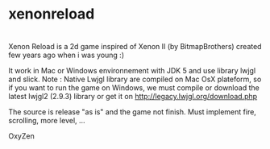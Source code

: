 #
# xenonreload
#

Xenon Reload is a 2d game inspired of Xenon II (by BitmapBrothers) created few years ago when i was young :)

It work in Mac or Windows environnement with JDK 5 and use library lwjgl and slick.
Note : Native Lwjgl library are compiled on Mac OsX plateform, so if you want to run the game on Windows, we must compile or download the latest lwjgl2 (2.9.3) library or get it on http://legacy.lwjgl.org/download.php

The source is release "as is" and the game not finish. Must implement fire, scrolling, more level, ...

OxyZen 
